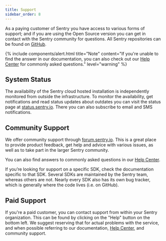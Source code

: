 ```yaml
---
title: Support
sidebar_order: 8
---
```


As a paying customer of Sentry you have access to various forms of support; and if you are using the Open Source version you can get in contact with the Sentry community for questions. All Sentry repositories can be found on [GitHub](https://github.com/getsentry). 

{% include components/alert.html
  title="Note"
  content="If you're unable to find the answer in our documentation, you can also check out our [Help Center](https://help.sentry.io/hc/en-us) for commonly asked questions."
  level="warning"
%}

## System Status

The availability of the Sentry cloud hosted installation is independently monitored from outside the infrastructure. To monitor the availability, get notifications and read status updates about outdates you can visit the status page at [status.sentry.io](http://status.sentry.io/). There you can also subscribe to email and SMS notifications.

## Community Support

We offer community support through [forum.sentry.io](https://forum.sentry.io/). This is a great place to provide product feedback, get help and advice with various issues, as well as to take part in the larger Sentry community.

You can also find answers to commonly asked questions in our [Help Center](https://help.sentry.io/hc/en-us). 

If you’re looking for support on a specific SDK, check the documentation specific to that SDK. Several SDKs are maintained by the Sentry team, whereas others are not. Nearly every SDK also has its own bug tracker, which is generally where the code lives (i.e. on GitHub).

## Paid Support

If you're a paid customer, you can contact support from within your Sentry organization. This can be found by clicking on the "Help" button on the bottom left. We suggest reserving that for actual problems with the service, and when possible referring to our documentation, [Help Center](https://help.sentry.io/hc/en-us), and community support.
